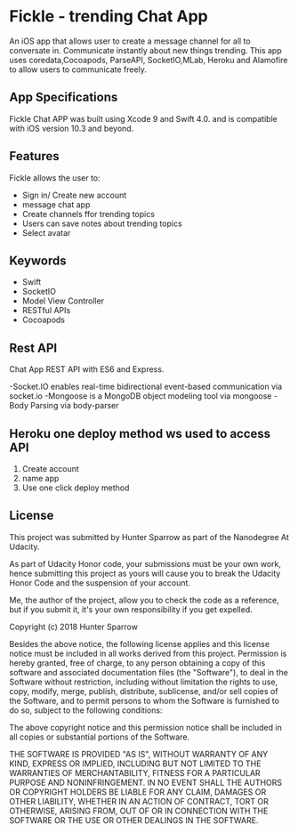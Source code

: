 # Fickle - trending Chat App
An iOS app that allows user to create a message channel for all to conversate in. Communicate instantly about new things trending. This app uses coredata,Cocoapods, ParseAPI, SocketIO,MLab, Heroku and Alamofire to allow users to communicate freely.

## App Specifications
Fickle Chat APP was built using Xcode 9 and Swift 4.0. and is compatible with iOS version 10.3 and beyond.

## Features
Fickle allows the user to: 
- Sign in/ Create new account
- message chat app
- Create channels ffor trending topics
- Users can save notes about trending topics
- Select avatar

 ## Keywords
- Swift
- SocketIO
- Model View Controller
- RESTful APIs
- Cocoapods

## Rest API

Chat App REST API with ES6 and Express.


-Socket.IO enables real-time bidirectional event-based communication via socket.io
-Mongoose is a MongoDB object modeling tool via mongoose
-Body Parsing via body-parser


## Heroku one deploy method ws used to access API
1) Create account
2) name app
3) Use one click deploy method


 ## License
This project was submitted by Hunter Sparrow as part of the Nanodegree At Udacity.

As part of Udacity Honor code, your submissions must be your own work, hence
submitting this project as yours will cause you to break the Udacity Honor Code
and the suspension of your account.

Me, the author of the project, allow you to check the code as a reference, but if
you submit it, it's your own responsibility if you get expelled.

Copyright (c) 2018 Hunter Sparrow

Besides the above notice, the following license applies and this license notice
must be included in all works derived from this project.
Permission is hereby granted, free of charge, to any person obtaining a copy
of this software and associated documentation files (the "Software"), to deal
in the Software without restriction, including without limitation the rights
to use, copy, modify, merge, publish, distribute, sublicense, and/or sell
copies of the Software, and to permit persons to whom the Software is
furnished to do so, subject to the following conditions:

The above copyright notice and this permission notice shall be included in all
copies or substantial portions of the Software.

THE SOFTWARE IS PROVIDED "AS IS", WITHOUT WARRANTY OF ANY KIND, EXPRESS OR
IMPLIED, INCLUDING BUT NOT LIMITED TO THE WARRANTIES OF MERCHANTABILITY,
FITNESS FOR A PARTICULAR PURPOSE AND NONINFRINGEMENT. IN NO EVENT SHALL THE
AUTHORS OR COPYRIGHT HOLDERS BE LIABLE FOR ANY CLAIM, DAMAGES OR OTHER
LIABILITY, WHETHER IN AN ACTION OF CONTRACT, TORT OR OTHERWISE, ARISING FROM,
OUT OF OR IN CONNECTION WITH THE SOFTWARE OR THE USE OR OTHER DEALINGS IN THE
SOFTWARE.
